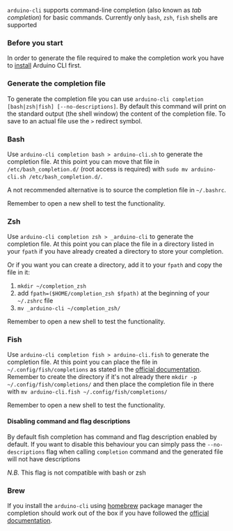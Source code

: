 `arduino-cli` supports command-line completion (also known as *tab completion*) for basic commands.
Currently only `bash`, `zsh`, `fish` shells are supported

### Before you start
In order to generate the file required to make the completion work you have to [install](installation.md) Arduino CLI first.

### Generate the completion file
To generate the completion file you can use `arduino-cli completion [bash|zsh|fish] [--no-descriptions]`.
By default this command will print on the standard output (the shell window) the content of the completion file. To save to an actual file use the `>` redirect symbol.

### Bash
Use `arduino-cli completion bash > arduino-cli.sh` to generate the completion file.
At this point you can move that file in `/etc/bash_completion.d/` (root access is required) with `sudo mv arduino-cli.sh /etc/bash_completion.d/`.

A not recommended alternative is to source the completion file in `~/.bashrc`.

Remember to open a new shell to test the functionality.

### Zsh
Use `arduino-cli completion zsh > _arduino-cli` to generate the completion file.
At this point you can place the file in a directory listed in your `fpath` if you have already created a directory to store your completion.

Or if you want you can create a directory, add it to your `fpath` and copy the file in it:

1. `mkdir ~/completion_zsh`
2. add `fpath=($HOME/completion_zsh $fpath)` at the beginning of your `~/.zshrc` file
3. `mv _arduino-cli ~/completion_zsh/`

Remember to open a new shell to test the functionality.

### Fish
Use `arduino-cli completion fish > arduino-cli.fish` to generate the completion file.
At this point you can place the file in `~/.config/fish/completions` as stated in the [official documentation](http://fishshell.com/docs/current/index.html#where-to-put-completions).
Remember to create the directory if it's not already there `mkdir -p ~/.config/fish/completions/` and then place the completion file in there with `mv arduino-cli.fish ~/.config/fish/completions/`

Remember to open a new shell to test the functionality.

#### Disabling command and flag descriptions
By default fish completion has command and flag description enabled by default. If you want to disable this behaviour you can simply pass the `--no-descriptions` flag when calling `completion` command and the generated file will not have descriptions

*N.B.*
This flag is not compatible with bash or zsh

### Brew
If you install the `arduino-cli` using [homebrew](https://brew.sh/) package manager the completion should work out of the box if you have followed the [official documentation](https://docs.brew.sh/Shell-Completion).
